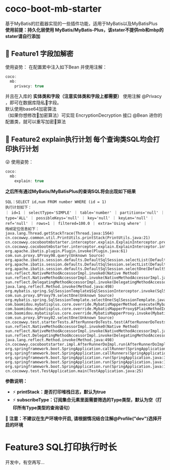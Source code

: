 # coco-boot-mb-starter

基于MyBatis的拦截器实现的一些插件功能，适用于MyBatis以及MyBatisPlus  
**使用前提：持久化层使用 MyBatis/MyBatis-Plus，该stater不提供mb和mbp的stater请自行添加**

##  🍬 Feature1 字段加解密
使用姿势：
在配置累中注入如下Bean
并使用注解：
```java
coco:
  mb:
    privacy: true
```
并且在入库的 **实体类和字段（注意实体类和字段上都需要）** 使用注解 @Privacy ，即可在数据库隐私🔏字段。  
默认使用base64加密算法  
（如果你想修改🔐加密算法）可实现 EncryptionDecryption 接口 @Bean 进你的配置类，就可以重写加密🔐算法


##  🍬 Feature2  explain执行计划 每个查询类SQL均会打印执行计划
😜 使用姿势： 
```java
coco:
  mb:
    explain: true
```
**之后所有通过MyBatis/MyBatisPlus的查询SQL将会出现如下结果**
```text
SQL：SELECT id,num FROM number WHERE (id = 1)
执行计划如下：
｜ id=1 ｜ selectType='SIMPLE' ｜ table='number' ｜ partitions='null' ｜ type='ALL' ｜ possibleKeys='null' ｜ key='null' ｜ keyLen='null' ｜ ref='null' ｜ rows=1 ｜ filtered=100.0 ｜ extra='Using where' ｜
栈帧定位信息如下：
java.lang.Thread.getStackTrace(Thread.java:1564)
cn.cocowwy.common.util.PrintUtils.printStack(PrintUtils.java:21)
cn.cocowwy.cocobootmbstarter.interceptor.explain.ExplainInterceptor.preExplain(ExplainInterceptor.java:96)
cn.cocowwy.cocobootmbstarter.interceptor.explain.ExplainInterceptor.intercept(ExplainInterceptor.java:81)
org.apache.ibatis.plugin.Plugin.invoke(Plugin.java:61)
com.sun.proxy.$Proxy98.query(Unknown Source)
org.apache.ibatis.session.defaults.DefaultSqlSession.selectList(DefaultSqlSession.java:147)
org.apache.ibatis.session.defaults.DefaultSqlSession.selectList(DefaultSqlSession.java:140)
org.apache.ibatis.session.defaults.DefaultSqlSession.selectOne(DefaultSqlSession.java:76)
sun.reflect.NativeMethodAccessorImpl.invoke0(Native Method)
sun.reflect.NativeMethodAccessorImpl.invoke(NativeMethodAccessorImpl.java:62)
sun.reflect.DelegatingMethodAccessorImpl.invoke(DelegatingMethodAccessorImpl.java:43)
java.lang.reflect.Method.invoke(Method.java:498)
org.mybatis.spring.SqlSessionTemplate$SqlSessionInterceptor.invoke(SqlSessionTemplate.java:426)
com.sun.proxy.$Proxy79.selectOne(Unknown Source)
org.mybatis.spring.SqlSessionTemplate.selectOne(SqlSessionTemplate.java:159)
com.baomidou.mybatisplus.core.override.MybatisMapperMethod.execute(MybatisMapperMethod.java:90)
com.baomidou.mybatisplus.core.override.MybatisMapperProxy$PlainMethodInvoker.invoke(MybatisMapperProxy.java:148)
com.baomidou.mybatisplus.core.override.MybatisMapperProxy.invoke(MybatisMapperProxy.java:89)
com.sun.proxy.$Proxy82.selectOne(Unknown Source)
cn.cocowwy.test.starterTests.AfterRunnerDoTests.test(AfterRunnerDoTests.java:46)
sun.reflect.NativeMethodAccessorImpl.invoke0(Native Method)
sun.reflect.NativeMethodAccessorImpl.invoke(NativeMethodAccessorImpl.java:62)
sun.reflect.DelegatingMethodAccessorImpl.invoke(DelegatingMethodAccessorImpl.java:43)
java.lang.reflect.Method.invoke(Method.java:498)
cn.cocowwy.cocobootstarter.impl.AfterRunnerDoImpl.run(AfterRunnerDoImpl.java:46)
org.springframework.boot.SpringApplication.callRunner(SpringApplication.java:783)
org.springframework.boot.SpringApplication.callRunners(SpringApplication.java:773)
org.springframework.boot.SpringApplication.run(SpringApplication.java:319)
org.springframework.boot.SpringApplication.run(SpringApplication.java:1247)
org.springframework.boot.SpringApplication.run(SpringApplication.java:1236)
cn.cocowwy.test.TestApplication.main(TestApplication.java:25)
```
**参数说明：**  
- ⚡️ ️**printStack：是否打印堆栈日志，默认为true**  
- ⚡️ **subscribeType：订阅集合元素里面需要筛选的Type类型，默认为空（打印所有Type类型的查询语句）**

**🍓 注意：不建议在生产环境中开启, 请根据情况结合注解@Profile("dev")选择开启的环境**

# Feature3 SQL打印执行时长
开发中，有空再写...




